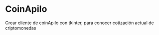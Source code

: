 # CoinApiIo

Crear cliente de coinApiIo con tkinter, para conocer cotización actual de criptomonedas
